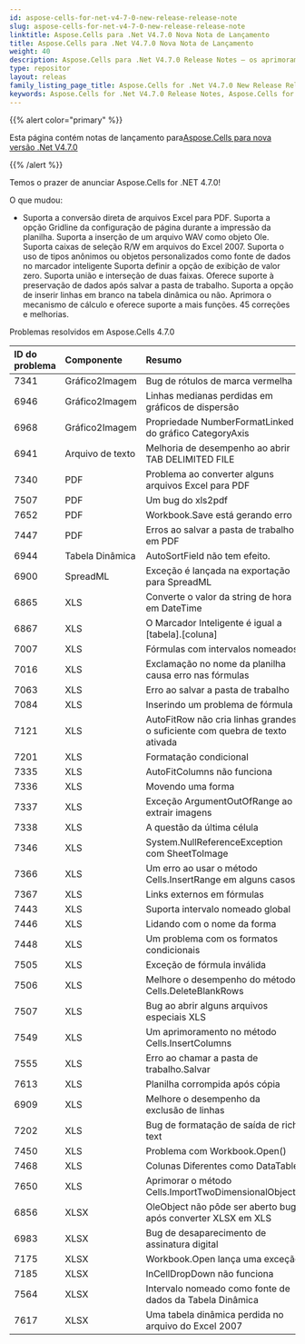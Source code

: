 ```yaml
---
id: aspose-cells-for-net-v4-7-0-new-release-release-note
slug: aspose-cells-for-net-v4-7-0-new-release-release-note
linktitle: Aspose.Cells para .Net V4.7.0 Nova Nota de Lançamento
title: Aspose.Cells para .Net V4.7.0 Nova Nota de Lançamento
weight: 40
description: Aspose.Cells para .Net V4.7.0 Release Notes – os aprimoramentos mais recentes, novos recursos e correções
type: repositor
layout: releas
family_listing_page_title: Aspose.Cells for .Net V4.7.0 New Release Release Note
keywords: Aspose.Cells for .Net V4.7.0 Release Notes, Aspose.Cells for .Net V4.7.0 updates and fixe
---
```

{{% alert color="primary" %}}

 Esta página contém notas de lançamento para[Aspose.Cells para nova versão .Net V4.7.0](https://releases.aspose.com/cells/net/new-releases/aspose.cells-for-.net-v4.7.0-new-release/)

{{% /alert %}}

Temos o prazer de anunciar Aspose.Cells for .NET 4.7.0!

O que mudou:

- Suporta a conversão direta de arquivos Excel para PDF.
 Suporta a opção Gridline da configuração de página durante a impressão da planilha.
 Suporta a inserção de um arquivo WAV como objeto Ole.
 Suporta caixas de seleção R/W em arquivos do Excel 2007.
 Suporta o uso de tipos anônimos ou objetos personalizados como fonte de dados no marcador inteligente
 Suporta definir a opção de exibição de valor zero.
 Suporta união e interseção de duas faixas.
 Oferece suporte à preservação de dados após salvar a pasta de trabalho.
 Suporta a opção de inserir linhas em branco na tabela dinâmica ou não.
 Aprimora o mecanismo de cálculo e oferece suporte a mais funções.
 45 correções e melhorias.

Problemas resolvidos em Aspose.Cells 4.7.0

|**ID do problema** |**Componente** |**Resumo** |
| :- | :- | :- |
|7341 | Gráfico2Imagem| Bug de rótulos de marca vermelha|
|6946 | Gráfico2Imagem| Linhas medianas perdidas em gráficos de dispersão|
|6968 | Gráfico2Imagem|Propriedade NumberFormatLinked do gráfico CategoryAxis|
|6941 | Arquivo de texto| Melhoria de desempenho ao abrir TAB DELIMITED FILE|
|7340 | PDF| Problema ao converter alguns arquivos Excel para PDF|
|7507 | PDF| Um bug do xls2pdf|
|7652 | PDF| Workbook.Save está gerando erro|
|7447 | PDF| Erros ao salvar a pasta de trabalho em PDF|
|6944 | Tabela Dinâmica| AutoSortField não tem efeito.|
|6900 | SpreadML| Exceção é lançada na exportação para SpreadML|
|6865 |XLS | Converte o valor da string de hora em DateTime|
|6867 |XLS |O Marcador Inteligente é igual a [tabela].[coluna]|
|7007 |XLS | Fórmulas com intervalos nomeados|
|7016 |XLS | Exclamação no nome da planilha causa erro nas fórmulas|
|7063 |XLS | Erro ao salvar a pasta de trabalho|
|7084 |XLS | Inserindo um problema de fórmula|
|7121 |XLS | AutoFitRow não cria linhas grandes o suficiente com quebra de texto ativada|
|7201 |XLS | Formatação condicional|
|7335 |XLS | AutoFitColumns não funciona|
|7336 |XLS | Movendo uma forma|
|7337 |XLS | Exceção ArgumentOutOfRange ao extrair imagens|
|7338 |XLS | A questão da última célula|
|7346 |XLS | System.NullReferenceException com SheetToImage|
|7366 |XLS |Um erro ao usar o método Cells.InsertRange em alguns casos|
|7367 |XLS | Links externos em fórmulas|
|7443 |XLS | Suporta intervalo nomeado global|
|7446 |XLS | Lidando com o nome da forma|
|7448 |XLS | Um problema com os formatos condicionais|
|7505 |XLS | Exceção de fórmula inválida|
|7506 |XLS | Melhore o desempenho do método Cells.DeleteBlankRows|
|7507 |XLS | Bug ao abrir alguns arquivos especiais XLS|
|7549 |XLS | Um aprimoramento no método Cells.InsertColumns|
|7555 |XLS | Erro ao chamar a pasta de trabalho.Salvar|
|7613 |XLS | Planilha corrompida após cópia|
|6909 |XLS | Melhore o desempenho da exclusão de linhas|
|7202 |XLS | Bug de formatação de saída de rich text|
|7450 |XLS | Problema com Workbook.Open()|
|7468 |XLS | Colunas Diferentes como DataTable|
|7650 |XLS | Aprimorar o método Cells.ImportTwoDimensionalObjects|
|6856 |XLSX | OleObject não pôde ser aberto bug após converter XLSX em XLS|
|6983 |XLSX | Bug de desaparecimento de assinatura digital|
|7175 |XLSX | Workbook.Open lança uma exceção|
|7185 |XLSX | InCellDropDown não funciona|
|7564 |XLSX | Intervalo nomeado como fonte de dados da Tabela Dinâmica|
|7617 |XLSX | Uma tabela dinâmica perdida no arquivo do Excel 2007|
